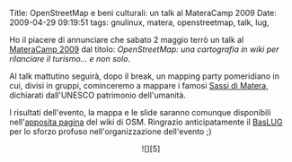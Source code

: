 Title: OpenStreetMap e beni culturali: un talk al MateraCamp 2009
Date:  2009-04-29 09:19:51
tags: gnulinux, matera, openstreetmap, talk, lug,

Ho il piacere di annunciare che sabato 2
maggio terrò un talk al [MateraCamp 2009][1] dal titolo: _OpenStreetMap: una cartografia in wiki per rilanciare il turismo... e non
solo_.


Al talk mattutino seguirà, dopo il break, un mapping party pomeridiano in cui,
divisi in gruppi, cominceremo a mappare i famosi [Sassi di Matera][2],
dichiarati dall'UNESCO patrimonio dell'umanità.


I risultati dell'evento, la mappa e le slide saranno comunque disponibili
nell'[apposita pagina][3] del wiki di OSM. Ringrazio anticipatamente il
[BasLUG][4] per lo sforzo profuso nell'organizzazione dell'evento ;)


<center>![][5]</center>

   [1]: http://www.barcamp.org/materacamp09

   [2]: http://it.wikipedia.org/wiki/Sassi_di_Matera

   [3]: http://wiki.openstreetmap.org/wiki/Materacamp09%2C_il_barcamp_di_Matera

   [4]: www.baslug.org

   [5]: http://img.zemanta.com/pixy.gif?x-id=d12c5989-fc11-8af8-8c77-8f6f54a78c64
